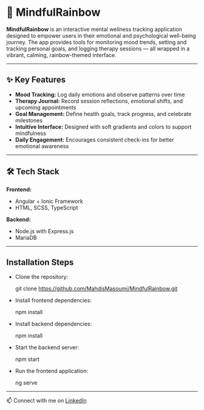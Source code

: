 # 🌈 MindfulRainbow 

**MindfulRainbow** is an interactive mental wellness tracking application designed to empower users in their emotional and psychological well-being journey. The app provides tools for monitoring mood trends, setting and tracking personal goals, and logging therapy sessions — all wrapped in a vibrant, calming, rainbow-themed interface.

---

## ✨ Key Features

-  **Mood Tracking:** Log daily emotions and observe patterns over time  
-  **Therapy Journal:** Record session reflections, emotional shifts, and upcoming appointments  
-  **Goal Management:** Define health goals, track progress, and celebrate milestones  
-  **Intuitive Interface:** Designed with soft gradients and colors to support mindfulness  
-  **Daily Engagement:** Encourages consistent check-ins for better emotional awareness

---
## 🛠️ Tech Stack

**Frontend:**  
- Angular + Ionic Framework  
- HTML, SCSS, TypeScript  

**Backend:**  
- Node.js with Express.js  
- MariaDB

--- 

##  Installation Steps

- Clone the repository:
  
    git clone https://github.com/MahdisMasoumi/MindfulRainbow.git
  
- Install frontend dependencies:
  
    npm install
  
- Install backend dependencies:
  
    npm install
  
- Start the backend server:
  
    npm start
  
- Run the frontend application:
  
    ng serve
---

📫 Connect with me on [LinkedIn](https://www.linkedin.com/in/mahdismasoumi/)
